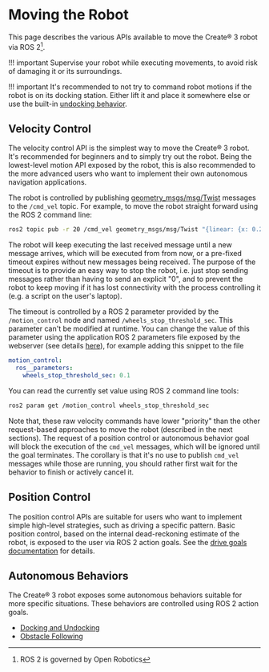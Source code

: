 # Moving the Robot

This page describes the various APIs available to move the Create® 3 robot via ROS 2[^1].

!!! important
    Supervise your robot while executing movements, to avoid risk of damaging it or its surroundings.

!!! important
    It's recommended to not try to command robot motions if the robot is on its docking station.
    Either lift it and place it somewhere else or use the built-in [undocking behavior](../docking/#undocking).


## Velocity Control

The velocity control API is the simplest way to move the Create® 3 robot.
It's recommended for beginners and to simply try out the robot.
Being the lowest-level motion API exposed by the robot, this is also recommended to the more advanced users who want to implement their own autonomous navigation applications.

The robot is controlled by publishing [geometry_msgs/msg/Twist](https://github.com/ros2/common_interfaces/blob/rolling/geometry_msgs/msg/Twist.msg) messages to the `/cmd_vel` topic.
For example, to move the robot straight forward using the ROS 2 command line:

```bash
ros2 topic pub -r 20 /cmd_vel geometry_msgs/msg/Twist "{linear: {x: 0.2, y: 0.0, z: 0.0}, angular: {x: 0.0, y: 0.0, z: 0.0}}"
```

The robot will keep executing the last received message until a new message arrives, which will be executed from from now, or a pre-fixed timeout expires without new messages being received.
The purpose of the timeout is to provide an easy way to stop the robot, i.e. just stop sending messages rather than having to send an explicit "0", and to prevent the robot to keep moving if it has lost connectivity with the process controlling it (e.g. a script on the user's laptop).

The timeout is controlled by a ROS 2 parameter provided by the `/motion_control` node and named `/wheels_stop_threshold_sec`.
This parameter can't be modified at runtime.
You can change the value of this parameter using the application ROS 2 parameters file exposed by the webserver (see details [here](../webserver/application/#application-ros-2-parameters-file)), for example adding this snippet to the file

```yaml
motion_control:
  ros__parameters:
    wheels_stop_threshold_sec: 0.1
```

You can read the currently set value using ROS 2 command line tools:

```bash
ros2 param get /motion_control wheels_stop_threshold_sec
```

Note that, these raw velocity commands have lower "priority" than the other request-based approaches to move the robot (described in the next sections).
The request of a position control or autonomous behavior goal will block the execution of the `cmd_vel` messages, which will be ignored until the goal terminates.
The corollary is that it's no use to publish `cmd_vel` messages while those are running, you should rather first wait for the behavior to finish or actively cancel it.

## Position Control

The position control APIs are suitable for users who want to implement simple high-level strategies, such as driving a specific pattern.
Basic position control, based on the internal dead-reckoning estimate of the robot, is exposed to the user via ROS 2 action goals.
See the [drive goals documentation](drive-goals.md) for details.

## Autonomous Behaviors

The Create® 3 robot exposes some autonomous behaviors suitable for more specific situations.
These behaviors are controlled using ROS 2 action goals.

 - [Docking and Undocking](docking.md)
 - [Obstacle Following](wall-follow.md)


[^1]: ROS 2 is governed by Open Robotics

